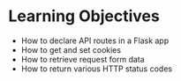 # Learning Objectives

* How to declare API routes in a Flask app
* How to get and set cookies
* How to retrieve request form data
* How to return various HTTP status codes